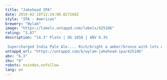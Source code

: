 ```yaml
---
title: "Jakehead IPA"
date: 2019-02-10T12:24:08.027266Z
style: "IPA - American"
brewery: "Wylam"
image: "https://labels.untappd.com/labels/425106"
rating: "3.87"
description: "14.3° Plato | OG 1058 | ABV 6.3%  Supercharged India Pale Ale.... Rich/bright & amber/bronze with lots of American hop aroma. Distinctly bittersweet on the palate with a massive hop complexity fashioned deep within the IPA tradition."
untappd_url: "https://untappd.com/b/wylam-jakehead-ipa/425106"
abv: "6.3"
ibu: "0"
robots: noindex,nofollow
lang: en
---
```


